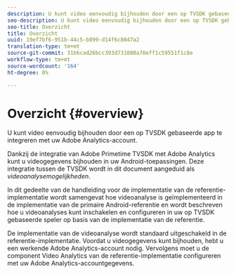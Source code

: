 ```yaml
---
description: U kunt video eenvoudig bijhouden door een op TVSDK gebaseerde app te integreren met uw Adobe Analytics-account.
seo-description: U kunt video eenvoudig bijhouden door een op TVSDK gebaseerde app te integreren met uw Adobe Analytics-account.
seo-title: Overzicht
title: Overzicht
uuid: 19ef7bf6-951b-44c5-b899-d14f6c8047a2
translation-type: tm+mt
source-git-commit: 31b6cad26bcc393d731080a70eff1c59551f1c8e
workflow-type: tm+mt
source-wordcount: '164'
ht-degree: 0%

---
```



# Overzicht {#overview}

U kunt video eenvoudig bijhouden door een op TVSDK gebaseerde app te integreren met uw Adobe Analytics-account.

Dankzij de integratie van Adobe Primetime TVSDK met Adobe Analytics kunt u videogegevens bijhouden in uw Android-toepassingen. Deze integratie tussen de TVSDK wordt in dit document aangeduid als *videoanalysemogelijkheden*.

In dit gedeelte van de handleiding voor de implementatie van de referentie-implementatie wordt samengevat hoe videoanalyse is geïmplementeerd in de implementatie van de primaire Android-referentie en wordt beschreven hoe u videoanalyses kunt inschakelen en configureren in uw op TVSDK gebaseerde speler op basis van de implementatie van de referentie.

De implementatie van de videoanalyse wordt standaard uitgeschakeld in de referentie-implementatie. Voordat u videogegevens kunt bijhouden, hebt u een werkende Adobe Analytics-account nodig. Vervolgens moet u de component Video Analytics van de referentie-implementatie configureren met uw Adobe Analytics-accountgegevens.
